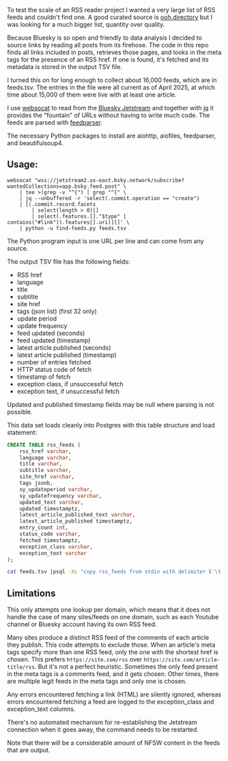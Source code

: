 To test the scale of an RSS reader project I wanted a very large list of RSS feeds and couldn't find one. A good curated source is [ooh.directory](https://ooh.directory/) but I was looking for a much bigger list, quantity over quality.

Because Bluesky is so open and friendly to data analysis I decided to source links by reading all posts from its firehose. The code in this repo finds all links included in posts, retrieves those pages, and looks in the meta tags for the presence of an RSS href. If one is found, it's fetched and its metadata is stored in the output TSV file.

I turned this on for long enough to collect about 16,000 feeds, which are in feeds.tsv. The entries in the file were all current as of April 2025, at which time about 15,000 of them were live with at least one article.

I use [websocat](https://github.com/vi/websocat) to read from the [Bluesky Jetstream](https://github.com/bluesky-social/jetstream) and together with [jq](https://github.com/jqlang/jq) it provides the "fountain" of URLs without having to write much code. The feeds are parsed with [feedparser](https://github.com/kurtmckee/feedparser).

The necessary Python packages to install are aiohttp, aiofiles, feedparser, and beautifulsoup4.

## Usage:

```
websocat "wss://jetstream2.us-east.bsky.network/subscribe?wantedCollections=app.bsky.feed.post" \
    | tee >(grep -v "^{") | grep "^{" \
    | jq --unbuffered -r 'select(.commit.operation == "create")
    | [(.commit.record.facets
        | select(length > 0)[]
        | select(.features.[]."$type" | contains("#link")).features[].uri)][]' \
    | python -u find-feeds.py feeds.tsv
```

The Python program input is one URL per line and can come from any source.

The output TSV file has the following fields:

* RSS href
* language
* title
* subtitle
* site href
* tags (json list) (first 32 only)
* update period
* update frequency
* feed updated (seconds)
* feed updated (timestamp)
* latest article published (seconds)
* latest article published (timestamp)
* number of entries fetched
* HTTP status code of fetch
* timestamp of fetch
* exception class, if unsuccessful fetch
* exception text, if unsuccessful fetch

Updated and published timestamp fields may be null where parsing is not possible.

This data set loads cleanly into Postgres with this table structure and load statement:


```sql
CREATE TABLE rss_feeds (
    rss_href varchar,
    language varchar,
    title varchar,
    subtitle varchar,
    site_href varchar,
    tags jsonb,
    sy_updateperiod varchar,
    sy_updatefrequency varchar,
    updated_text varchar,
    updated timestamptz,
    latest_article_published_text varchar,
    latest_article_published timestamptz,
    entry_count int,
    status_code varchar,
    fetched timestamptz,
    exception_class varchar,
    exception_text varchar
);
```

```bash
cat feeds.tsv |psql -Xc "copy rss_feeds from stdin with delimiter E'\t' csv"
```

## Limitations

This only attempts one lookup per domain, which means that it does not handle the case of many sites/feeds on one domain, such as each Youtube channel or Bluesky account having its own RSS feed.

Many sites produce a distinct RSS feed of the comments of each article they publish. This code attempts to exclude those. When an article's meta tags specify more than one RSS feed, only the one with the shortest href is chosen. This prefers `https://site.com/rss` over `https://site.com/article-title/rss`. But it's not a perfect heuristic. Sometimes the only feed present in the meta tags is a comments feed, and it gets chosen. Other times, there are multiple legit feeds in the meta tags and only one is chosen.

Any errors encountered fetching a link (HTML) are silently ignored, whereas errors encountered fetching a feed are logged to the exception_class and exception_text columns.

There's no automated mechanism for re-establishing the Jetstream connection when it goes away, the command needs to be restarted.

Note that there will be a considerable amount of NFSW content in the feeds that are output.
